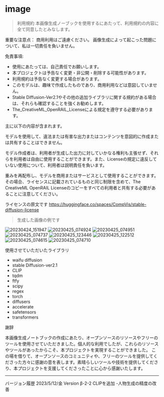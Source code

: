 # image

>利用規約
本画像生成ノーブックを使用するにあたって、利用規約の内容に全て同意したとみなします。

重要な注意点： 商用利用はご遠慮ください。 画像生成によって起こった問題について、私は一切責任を負いません。

免責事項:

* 使用にあたっては、自己責任でお願いします。
* 本プロジェクトは予告なく変更・非公開・削除する可能性があります。
* 利用規約は予告なく変更する場合があります。
* このモデルは、趣味で作成したものであり、商用利用などは意図していません。
* Stable Diffusion-Ver2.1やその他の追加ライブラリに関する規約がある場合は、それらも確認することを強くお勧めします。
* The_CreativeML_OpenRAIL_Licenseによる規定を遵守する必要があります。

主に以下の内容が含まれます。

モデルを使用して、違法または有害な出力またはコンテンツを意図的に作成または共有することはできません。

モデル作成者は、利用者が生成した出力に対していかなる権利も主張せず、それらを利用者は自由に使用することができます。また、Licenseの規定に違反していない使用について、利用者は説明責任を負います。

重みを再配布し、モデルを商用またはサービスとして使用することができます。その場合、ライセンスに記載されているものと同じ制限を含めて、The CreativeML OpenRAIL Licenseのコピーをすべての利用者と共有する必要があることに注意してください。

ライセンスの原文です
https://huggingface.co/spaces/CompVis/stable-diffusion-license


>生成した画像の例です


![20230424_151947](https://github.com/suzukimain/image/assets/131413573/c9e45d4a-3e65-4d00-9958-15f5713884a0)
![20230425_074924](https://github.com/suzukimain/image/assets/131413573/4cf3410a-99c5-4247-87eb-dd19535eb4e2)
![20230425_074951](https://github.com/suzukimain/image/assets/131413573/a7248abc-3d19-45f0-b05a-1e9c665cc6a8)
![20230425_074737](https://github.com/suzukimain/image/assets/131413573/9a3e2172-eed8-43f5-85d3-babbbbe01a90)
![20230425_123446](https://github.com/suzukimain/image/assets/131413573/8df5793a-0eea-4179-8d54-946fb69d5a85)
![20230425_122512](https://github.com/suzukimain/image/assets/131413573/ff577a7d-45e7-4844-aa98-4621a880278d)
![20230425_074615](https://github.com/suzukimain/image/assets/131413573/4d97361b-268f-44b3-808e-0c036360d48f)
![20230425_074710](https://github.com/suzukimain/image/assets/131413573/d5d67630-e67d-4bff-ab4c-6771e0f01079)



使用させていただいたライブラリ
* waifu diffusion
* stable Diffusion-ver2.1
* CLIP
* tqdm
* ftfy
* scipy
* regex
* torch
* diffusers
* accelerate
* safetensors
* transformers

謝辞

本画像生成ノートブックの作成にあたり、オープンソースのリソースやフリーのツールを使用させていただきました。個人的な利用でしたが、これらのリソースやツールがあったからこそ、本プロジェクトを実現することができました。 この場を借りて、オープンソースのコミュニティや、フリーのツールを提供してくださった方々に感謝の意を表します。素晴らしいツールや技術を提供してくださり、本プロジェクトを支援してくださったことに心から感謝いたします。



-----
バージョン履歴
2023/5/12/金 Version β-2-2  CLIPを追加 -人物生成の精度の改善
